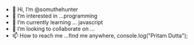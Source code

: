- 👋 Hi, I’m @somuthehunter
- 👀 I’m interested in ...programming 
- 🌱 I’m currently learning ... javascript
- 💞️ I’m looking to collaborate on ...
- 📫 How to reach me ...find me anywhere, console.log("Pritam Dutta");

<!---
somuthehunter/somuthehunter is a ✨ special ✨ repository because its `README.md` (this file) appears on your GitHub profile.
You can click the Preview link to take a look at your changes.
--->
